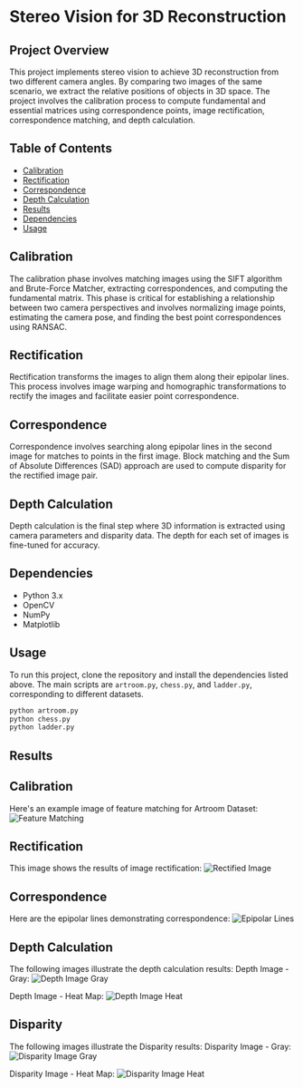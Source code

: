 # Stereo Vision for 3D Reconstruction

## Project Overview

This project implements stereo vision to achieve 3D reconstruction from two different camera angles. By comparing two images of the same scenario, we extract the relative positions of objects in 3D space. The project involves the calibration process to compute fundamental and essential matrices using correspondence points, image rectification, correspondence matching, and depth calculation.

## Table of Contents
- [Calibration](#calibration)
- [Rectification](#rectification)
- [Correspondence](#correspondence)
- [Depth Calculation](#depth-calculation)
- [Results](#results)
- [Dependencies](#dependencies)
- [Usage](#usage)


## Calibration

The calibration phase involves matching images using the SIFT algorithm and Brute-Force Matcher, extracting correspondences, and computing the fundamental matrix. This phase is critical for establishing a relationship between two camera perspectives and involves normalizing image points, estimating the camera pose, and finding the best point correspondences using RANSAC.

## Rectification

Rectification transforms the images to align them along their epipolar lines. This process involves image warping and homographic transformations to rectify the images and facilitate easier point correspondence.

## Correspondence

Correspondence involves searching along epipolar lines in the second image for matches to points in the first image. Block matching and the Sum of Absolute Differences (SAD) approach are used to compute disparity for the rectified image pair.

## Depth Calculation

Depth calculation is the final step where 3D information is extracted using camera parameters and disparity data. The depth for each set of images is fine-tuned for accuracy.

## Dependencies

- Python 3.x
- OpenCV
- NumPy
- Matplotlib

## Usage

To run this project, clone the repository and install the dependencies listed above. The main scripts are `artroom.py`, `chess.py`, and `ladder.py`, corresponding to different datasets.

```bash
python artroom.py
python chess.py
python ladder.py
```

## Results

## Calibration
Here's an example image of feature matching for Artroom Dataset:
![Feature Matching](https://github.com/kalavagunta-vamshi/673-p4/blob/main/results/artroom/chess_matched_image.png)

## Rectification
This image shows the results of image rectification:
![Rectified Image](https://github.com/kalavagunta-vamshi/673-p4/blob/main/results/artroom/rectified_epi_polar_lines_.png)

## Correspondence
Here are the epipolar lines demonstrating correspondence:
![Epipolar Lines](https://github.com/kalavagunta-vamshi/673-p4/blob/main/results/artroom/epi_polar_lines_.png)

## Depth Calculation
The following images illustrate the depth calculation results:
Depth Image - Gray:
![Depth Image Gray](https://github.com/kalavagunta-vamshi/673-p4/blob/main/results/artroom/disparity_image_gray.png)


Depth Image - Heat Map:
![Depth Image Heat](https://github.com/kalavagunta-vamshi/673-p4/blob/main/results/artroom/depth_image_heat.png)

## Disparity
The following images illustrate the Disparity results:
Disparity Image - Gray:
![Disparity Image Gray](https://github.com/kalavagunta-vamshi/673-p4/blob/main/results/artroom/disparity_image_gray.png)


Disparity Image - Heat Map:
![Disparity Image Heat](https://github.com/kalavagunta-vamshi/673-p4/blob/main/results/artroom/disparity_image_heat.png)


